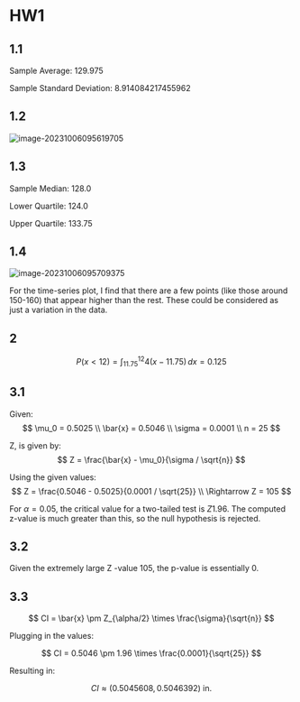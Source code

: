 # HW1

## 1.1

Sample Average: 129.975 

Sample Standard Deviation: 8.914084217455962

## 1.2

![image-20231006095619705](C:\Users\moccc\AppData\Roaming\Typora\typora-user-images\image-20231006095619705.png)

## 1.3

Sample Median: 128.0 

Lower Quartile: 124.0 

Upper Quartile: 133.75

## 1.4

![image-20231006095709375](C:\Users\moccc\AppData\Roaming\Typora\typora-user-images\image-20231006095709375.png)

For the time-series plot, I find that there are a few points (like those around 150-160) that appear higher than the rest. These could be considered as  just a variation in the data. 



## 2

$$
P(x < 12) = \int_{11.75}^{12} 4(x - 11.75) \, dx = 0.125
$$



## 3.1

Given:
$$
\mu_0 = 0.5025 \\
\bar{x} = 0.5046 \\
\sigma = 0.0001 \\
n = 25
$$

Z, is given by:
$$
Z = \frac{\bar{x} - \mu_0}{\sigma / \sqrt{n}}
$$

Using the given values:
$$
Z = \frac{0.5046 - 0.5025}{0.0001 / \sqrt{25}} \\
\Rightarrow Z = 105
$$

For $\alpha = 0.05$, the critical value for a two-tailed test is $Z 1.96$. The computed z-value is much greater than this, so the null hypothesis is rejected.



## 3.2

Given the extremely large  Z -value 105, the p-value is essentially 0.

## 3.3

$$
CI = \bar{x} \pm Z_{\alpha/2} \times \frac{\sigma}{\sqrt{n}}
$$

Plugging in the values:

$$
CI = 0.5046 \pm 1.96 \times \frac{0.0001}{\sqrt{25}}
$$

Resulting in:

$$
CI \approx (0.5045608, 0.5046392) \text{ in.}
$$
